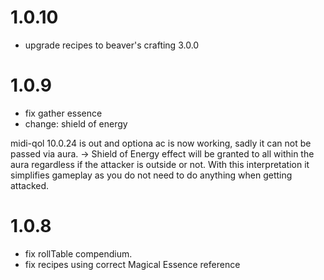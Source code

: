 # 1.0.10
- upgrade recipes to beaver's crafting 3.0.0

# 1.0.9
- fix gather essence
- change: shield of energy 

midi-qol 10.0.24 is out and optiona ac is now working, sadly it can not be passed via aura. ->
Shield of Energy effect will be granted to all within the aura regardless if the attacker is outside or not.
With this interpretation it simplifies gameplay as you do not need to do anything when getting attacked.

# 1.0.8
- fix rollTable compendium.
- fix recipes using correct Magical Essence reference
